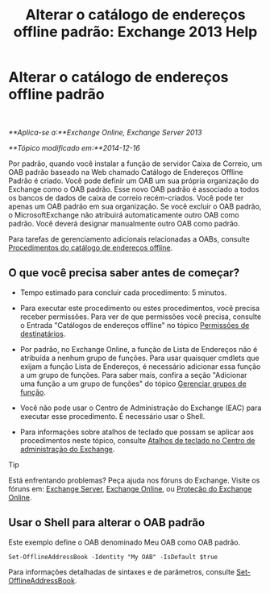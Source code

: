 ﻿---
title: 'Alterar o catálogo de endereços offline padrão: Exchange 2013 Help'
TOCTitle: Alterar o catálogo de endereços offline padrão
ms:assetid: 61abf78e-2543-4431-acc8-839e3c7a4548
ms:mtpsurl: https://technet.microsoft.com/pt-br/library/Aa998569(v=EXCHG.150)
ms:contentKeyID: 50485732
ms.date: 05/22/2018
mtps_version: v=EXCHG.150
ms.translationtype: MT
---

# Alterar o catálogo de endereços offline padrão

 

_**Aplica-se a:**Exchange Online, Exchange Server 2013_

_**Tópico modificado em:**2014-12-16_

Por padrão, quando você instalar a função de servidor Caixa de Correio, um OAB padrão baseado na Web chamado Catálogo de Endereços Offline Padrão é criado. Você pode definir um OAB um sua própria organização do Exchange como o OAB padrão. Esse novo OAB padrão é associado a todos os bancos de dados de caixa de correio recém-criados. Você pode ter apenas um OAB padrão em sua organização. Se você excluir o OAB padrão, o MicrosoftExchange não atribuirá automaticamente outro OAB como padrão. Você deverá designar manualmente outro OAB como padrão.

Para tarefas de gerenciamento adicionais relacionadas a OABs, consulte [Procedimentos do catálogo de endereços offline](offline-address-book-procedures-exchange-2013-help.md).

## O que você precisa saber antes de começar?

  - Tempo estimado para concluir cada procedimento: 5 minutos.

  - Para executar este procedimento ou estes procedimentos, você precisa receber permissões. Para ver de que permissões você precisa, consulte o Entrada "Catálogos de endereços offline" no tópico [Permissões de destinatários](recipients-permissions-exchange-2013-help.md).

  - Por padrão, no Exchange Online, a função de Lista de Endereços não é atribuída a nenhum grupo de funções. Para usar quaisquer cmdlets que exijam a função Lista de Endereços, é necessário adicionar essa função a um grupo de funções. Para saber mais, confira a seção "Adicionar uma função a um grupo de funções" do tópico [Gerenciar grupos de função](manage-role-groups-exchange-2013-help.md).

  - Você não pode usar o Centro de Administração do Exchange (EAC) para executar esse procedimento. É necessário usar o Shell.

  - Para informações sobre atalhos de teclado que possam se aplicar aos procedimentos neste tópico, consulte [Atalhos de teclado no Centro de administração do Exchange](keyboard-shortcuts-in-the-exchange-admin-center-exchange-online-protection-help.md).


> [!TIP]
> Está enfrentando problemas? Peça ajuda nos fóruns do Exchange. Visite os fóruns em: <A href="https://go.microsoft.com/fwlink/p/?linkid=60612">Exchange Server</A>, <A href="https://go.microsoft.com/fwlink/p/?linkid=267542">Exchange Online</A>, ou <A href="https://go.microsoft.com/fwlink/p/?linkid=285351">Proteção do Exchange Online</A>.



## Usar o Shell para alterar o OAB padrão

Este exemplo define o OAB denominado Meu OAB como OAB padrão.

    Set-OfflineAddressBook -Identity "My OAB" -IsDefault $true

Para informações detalhadas de sintaxes e de parâmetros, consulte [Set-OfflineAddressBook](https://technet.microsoft.com/pt-br/library/aa996330\(v=exchg.150\)).

